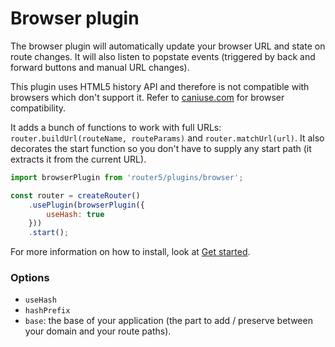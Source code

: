 # Browser plugin


The browser plugin will automatically update your browser URL and state on route changes. It will also listen to popstate events (triggered
by back and forward buttons and manual URL changes).

This plugin uses HTML5 history API and therefore is not compatible with browsers which don't support it. Refer to [caniuse.com](http://caniuse.com/#search=history) for browser compatibility.

It adds a bunch of functions to work with full URLs: `router.buildUrl(routeName, routeParams)` and `router.matchUrl(url)`. It also decorates the start function so you don't have to supply any start path (it extracts it from the current URL).


```javascript
import browserPlugin from 'router5/plugins/browser';

const router = createRouter()
    .usePlugin(browserPlugin({
        useHash: true
    }))
    .start();
```

For more information on how to install, look at [Get started](/docs/get-started.html).

### Options

- `useHash`
- `hashPrefix`
- `base`: the base of your application (the part to add / preserve between your domain and your route paths).
